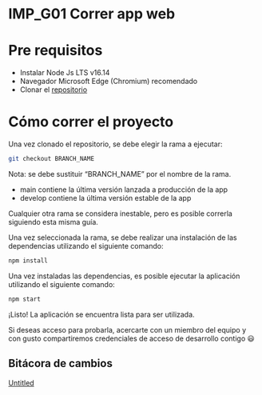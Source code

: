 # IMP_G01 Correr app web

# Pre requisitos

- Instalar Node Js LTS v16.14
- Navegador Microsoft Edge (Chromium) recomendado
- Clonar el [repositorio](https://github.com/Ace-Software-Development/florimperial_campanario_web_react)

# Cómo correr el proyecto

Una vez clonado el repositorio, se debe elegir la rama a ejecutar:

```bash
git checkout BRANCH_NAME
```

Nota: se debe sustituir “BRANCH_NAME” por el nombre de la rama.

- main contiene la última versión lanzada a producción de la app
- develop contiene la última versión estable de la app

Cualquier otra rama se considera inestable, pero es posible correrla siguiendo esta misma guía.

Una vez seleccionada la rama, se debe realizar una instalación de las dependencias utilizando el siguiente comando:

```bash
npm install
```

Una vez instaladas las dependencias, es posible ejecutar la aplicación utilizando el siguiente comando:

```bash
npm start
```

¡Listo! La aplicación se encuentra lista para ser utilizada. 

Si deseas acceso para probarla, acercarte con un miembro del equipo y con gusto compartiremos credenciales de acceso de desarrollo contigo 😃

## Bitácora de cambios

[Untitled](IMP_G01%20Correr%20app%20web%20d5d85910080f4541817259812a29fb60/Untitled%20Database%2055a9bc22f5fd4214b2fed3d8f3f70ea7.csv)